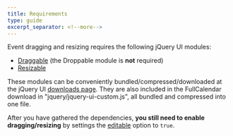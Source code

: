 ```yaml
---
title: Requirements
type: guide
excerpt_separator: <!--more-->
---
```


Event dragging and resizing requires the following jQuery UI modules<!--more-->:

- [Draggable](https://jqueryui.com/demos/draggable/) (the Droppable module is **not** required)
- [Resizable](https://jqueryui.com/demos/resizable/)

These modules can be conveniently bundled/compressed/downloaded at the jQuery UI [downloads page](https://jqueryui.com/download). They are also included in the FullCalendar download in "jquery/jquery-ui-custom.js", all bundled and compressed into one file.

After you have gathered the dependencies, **you still need to enable dragging/resizing** by settings the [editable](editable) option to `true`.

<p class='abstract' style='display:none'>
jQuery UI dependencies.
</p>
